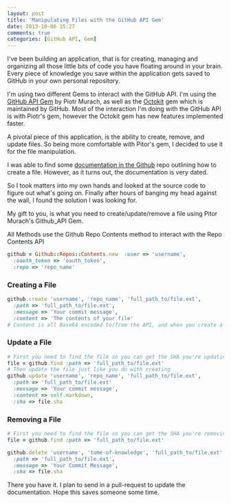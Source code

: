 ```yaml
---
layout: post
title: 'Manipulating Files with the GitHub API Gem'
date: 2013-10-06 15:27
comments: true
categories: [GitHub API, Gem]
---
```


I've been building an application, that is for creating, managing and organizing all those little bits of code you have floating around in your brain. Every piece of knowledge you save within the application gets saved to GitHub in your own personal repository.
<!-- more -->

I'm using two different Gems to interact with the GitHub API. I'm using the [GitHub API Gem](https://github.com/peter-murach/github) by Piotr Murach, as well as the [Octokit](https://github.com/octokit/octokit.rb) gem which is maintained by GitHub. Most of the interaction I'm doing with the GitHub API is with Piotr's gem, however the Octokit gem has new features implemented faster. 

A pivotal piece of this application, is the ability to create, remove, and update files. So being more comfortable with Pitor's gem, I decided to use it for the file manipulation. 

I was able to find some [documentation in the Github](https://github.com/peter-murach/github/wiki#githubapi-committing-file) repo outlining how to create a file. However, as it turns out, the documentation is very dated.

So I took matters into my own hands and looked at the source code to figure out what's going on. Finally after hours of banging my head against the wall, I found the solution I was looking for. 

My gift to you, is what you need to create/update/remove a file using Pitor Murach's Github_API Gem.


All Methods use the Github Repo Contents method to interact with the Repo Contents API
```ruby
github = Github::Repos::Contents.new  :user => 'username',
  :oauth_token => 'oauth_token',
  :repo => 'repo_name'
```
### Creating a File
```ruby
github.create 'username', 'repo_name', 'full_path_to/file.ext',
  :path => 'full_path_to/file.ext',
  :message => 'Your commit message',
  :content => 'The contents of your file'
# Content is all Base64 encoded to/from the API, and when you create a file it encodes it automatically for you
```
### Update a File
```ruby
# First you need to find the file so you can get the SHA you're updating off of
file = github.find :path => 'full_path_to/file.ext'
# Then update the file just like you do with creating
github.update 'username', 'repo_name', 'full_path_to/file.ext',
  :path => 'full_path_to/file.ext'
  :message => 'Your commit message',
  :content => self.markdown,
  :sha => file.sha
```
### Removing a File
```ruby
# First you need to find the file so you can get the SHA you're removing
file = github.find :path => 'full_path_to/file.ext'

github.delete 'username', 'tome-of-knowledge', 'full_path_to/file.ext',
  :path => 'full_path_to/file.ext',
  :message => 'Your Commit Message',
  :sha => file.sha
```

There you have it. I plan to send in a pull-request to update the documentation. Hope this saves someone some time. 